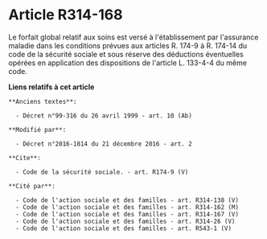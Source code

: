 # Article R314-168

Le forfait global relatif aux soins est versé à l'établissement par l'assurance maladie dans les conditions prévues aux
articles R. 174-9 à R. 174-14 du code de la sécurité sociale et sous réserve des déductions éventuelles opérées en
application des dispositions de l'article L. 133-4-4 du même code.

**Liens relatifs à cet article**

	**Anciens textes**:

	  - Décret n°99-316 du 26 avril 1999 - art. 10 (Ab)

	**Modifié par**:

	  - Décret n°2016-1814 du 21 décembre 2016 - art. 2

	**Cite**:

	  - Code de la sécurité sociale. - art. R174-9 (V)

	**Cité par**:

	  - Code de l'action sociale et des familles - art. R314-138 (V)
	  - Code de l'action sociale et des familles - art. R314-162 (M)
	  - Code de l'action sociale et des familles - art. R314-167 (V)
	  - Code de l'action sociale et des familles - art. R314-26 (V)
	  - Code de l'action sociale et des familles - art. R543-1 (V)

